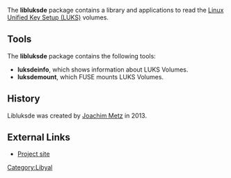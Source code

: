 The **libluksde** package contains a library and applications to read
the [Linux Unified Key Setup
(LUKS)](Linux_Unified_Key_Setup_(LUKS) "wikilink") volumes.

## Tools

The **libluksde** package contains the following tools:

- **luksdeinfo**, which shows information about LUKS Volumes.
- **luksdemount**, which FUSE mounts LUKS Volumes.

## History

Libluksde was created by [Joachim Metz](Joachim_Metz "wikilink") in
2013.

## External Links

- [Project site](https://github.com/libyal/libluksde/)

[Category:Libyal](Category:Libyal "wikilink")